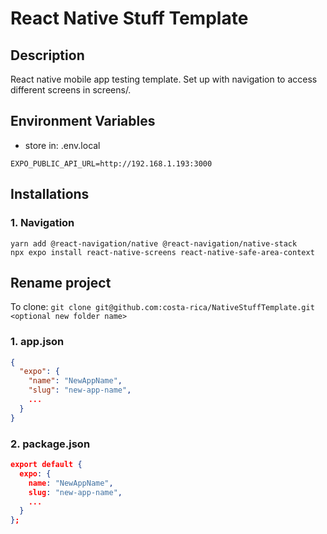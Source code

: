 # React Native Stuff Template

## Description

React native mobile app testing template. Set up with navigation to access different screens in screens/.

## Environment Variables

- store in: .env.local

```env
EXPO_PUBLIC_API_URL=http://192.168.1.193:3000
```

## Installations

### 1. Navigation

```
yarn add @react-navigation/native @react-navigation/native-stack
npx expo install react-native-screens react-native-safe-area-context
```

## Rename project

To clone: `git clone git@github.com:costa-rica/NativeStuffTemplate.git <optional new folder name>`

### 1. app.json

```json
{
  "expo": {
    "name": "NewAppName",
    "slug": "new-app-name",
    ...
  }
}
```

### 2. package.json

```json
export default {
  expo: {
    name: "NewAppName",
    slug: "new-app-name",
    ...
  }
};
```
